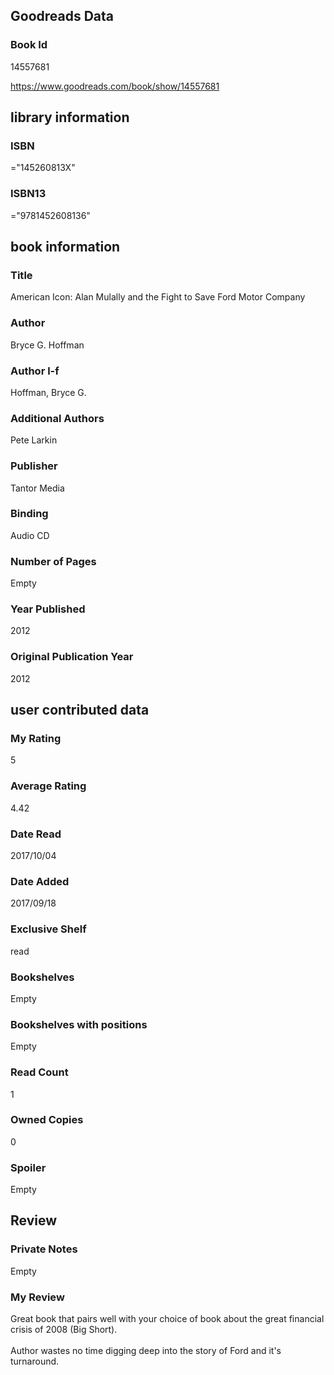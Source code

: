 <!-- This template shows how to bulk convert all columns of data into one markdown file -->
<!-- caveat: substitution key matches column headers from default export. You will get a KeyError if there's a mismatch -->

## Goodreads Data

### Book Id 

14557681

https://www.goodreads.com/book/show/14557681

## library information

### ISBN 
="145260813X"

### ISBN13 
="9781452608136"

## book information

### Title
American Icon: Alan Mulally and the Fight to Save Ford Motor Company

### Author 
Bryce G. Hoffman

### Author l-f 
Hoffman, Bryce G.

### Additional Authors
Pete Larkin

### Publisher 
Tantor Media

### Binding
Audio CD

### Number of Pages
Empty

### Year Published
2012

### Original Publication Year 
2012

## user contributed data

### My Rating
5

### Average Rating
4.42

### Date Read
2017/10/04

### Date Added
2017/09/18

### Exclusive Shelf
read

### Bookshelves
Empty

### Bookshelves with positions
Empty

### Read Count
1

### Owned Copies
0

### Spoiler 
Empty

## Review

### Private Notes
Empty

### My Review
Great book that pairs well with your choice of book about the great financial crisis of 2008 (Big Short).<br/><br/>Author wastes no time digging deep into the story of Ford and it's turnaround.